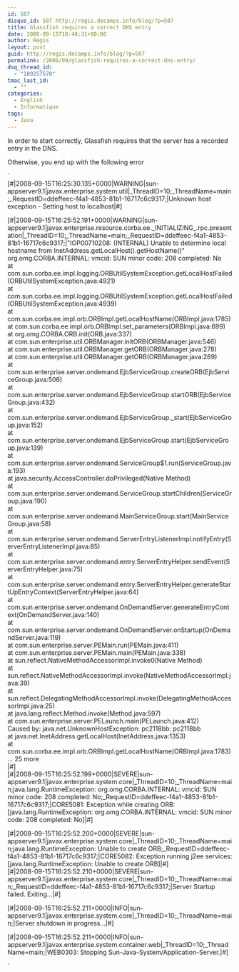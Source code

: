 ```yaml
---
id: 587
disqus_id: 587 http://regis.decamps.info/blog/?p=587
title: Glassfish requires a correct DNS entry
date: 2008-09-15T18:48:31+00:00
author: Régis
layout: post
guid: http://regis.decamps.info/blog/?p=587
permalink: /2008/09/glassfish-requires-a-correct-dns-entry/
dsq_thread_id:
  - "189257570"
tmac_last_id:
  - ""
categories:
  - English
  - Informatique
tags:
  - Java
---
```

In order to start correctly, Glassfish requires that the server has a recorded entry in the DNS.
  
<!--more-->


  
Otherwise, you end up with the following error
  
`<br />
[#|2008-09-15T16:25:30.135+0000|WARNING|sun-appserver9.1|javax.enterprise.system.util|_ThreadID=10;_ThreadName=main;_RequestID=ddeffeec-f4a1-4853-81b1-16717c6c9317;|Unknown host exception - Setting host to localhost|#]</p>
<p>[#|2008-09-15T16:25:52.191+0000|WARNING|sun-appserver9.1|javax.enterprise.resource.corba.ee._INITIALIZING_.rpc.presentation|_ThreadID=10;_ThreadName=main;_RequestID=ddeffeec-f4a1-4853-81b1-16717c6c9317;|"IOP00710208: (INTERNAL) Unable to determine local hostname from InetAddress.getLocalHost().getHostName()"<br />
org.omg.CORBA.INTERNAL:   vmcid: SUN  minor code: 208  completed: No<br />
        at com.sun.corba.ee.impl.logging.ORBUtilSystemException.getLocalHostFailed(ORBUtilSystemException.java:4921)<br />
        at com.sun.corba.ee.impl.logging.ORBUtilSystemException.getLocalHostFailed(ORBUtilSystemException.java:4939)<br />
        at com.sun.corba.ee.impl.orb.ORBImpl.getLocalHostName(ORBImpl.java:1785)<br />
        at com.sun.corba.ee.impl.orb.ORBImpl.set_parameters(ORBImpl.java:699)<br />
        at org.omg.CORBA.ORB.init(ORB.java:337)<br />
        at com.sun.enterprise.util.ORBManager.initORB(ORBManager.java:546)<br />
        at com.sun.enterprise.util.ORBManager.getORB(ORBManager.java:278)<br />
        at com.sun.enterprise.util.ORBManager.getORB(ORBManager.java:289)<br />
        at com.sun.enterprise.server.ondemand.EjbServiceGroup.createORB(EjbServiceGroup.java:506)<br />
        at com.sun.enterprise.server.ondemand.EjbServiceGroup.startORB(EjbServiceGroup.java:432)<br />
        at com.sun.enterprise.server.ondemand.EjbServiceGroup._start(EjbServiceGroup.java:152)<br />
        at com.sun.enterprise.server.ondemand.EjbServiceGroup.start(EjbServiceGroup.java:139)<br />
        at com.sun.enterprise.server.ondemand.ServiceGroup$1.run(ServiceGroup.java:193)<br />
        at java.security.AccessController.doPrivileged(Native Method)<br />
        at com.sun.enterprise.server.ondemand.ServiceGroup.startChildren(ServiceGroup.java:190)<br />
        at com.sun.enterprise.server.ondemand.MainServiceGroup.start(MainServiceGroup.java:58)<br />
        at com.sun.enterprise.server.ondemand.ServerEntryListenerImpl.notifyEntry(ServerEntryListenerImpl.java:85)<br />
        at com.sun.enterprise.server.ondemand.entry.ServerEntryHelper.sendEvent(ServerEntryHelper.java:75)<br />
        at com.sun.enterprise.server.ondemand.entry.ServerEntryHelper.generateStartUpEntryContext(ServerEntryHelper.java:64)<br />
        at com.sun.enterprise.server.ondemand.OnDemandServer.generateEntryContext(OnDemandServer.java:140)<br />
        at com.sun.enterprise.server.ondemand.OnDemandServer.onStartup(OnDemandServer.java:119)<br />
        at com.sun.enterprise.server.PEMain.run(PEMain.java:411)<br />
        at com.sun.enterprise.server.PEMain.main(PEMain.java:338)<br />
        at sun.reflect.NativeMethodAccessorImpl.invoke0(Native Method)<br />
        at sun.reflect.NativeMethodAccessorImpl.invoke(NativeMethodAccessorImpl.java:39)<br />
        at sun.reflect.DelegatingMethodAccessorImpl.invoke(DelegatingMethodAccessorImpl.java:25)<br />
        at java.lang.reflect.Method.invoke(Method.java:597)<br />
        at com.sun.enterprise.server.PELaunch.main(PELaunch.java:412)<br />
Caused by: java.net.UnknownHostException: pc2118bb: pc2118bb<br />
        at java.net.InetAddress.getLocalHost(InetAddress.java:1353)<br />
        at com.sun.corba.ee.impl.orb.ORBImpl.getLocalHostName(ORBImpl.java:1783)<br />
        ... 25 more<br />
|#]<br />
[#|2008-09-15T16:25:52.199+0000|SEVERE|sun-appserver9.1|javax.enterprise.system.core|_ThreadID=10;_ThreadName=main;java.lang.RuntimeException: org.omg.CORBA.INTERNAL:   vmcid: SUN  minor code: 208  completed: No;_RequestID=ddeffeec-f4a1-4853-81b1-16717c6c9317;|CORE5081: Exception while creating ORB: [java.lang.RuntimeException: org.omg.CORBA.INTERNAL:   vmcid: SUN  minor code: 208  completed: No]|#]</p>
<p>[#|2008-09-15T16:25:52.200+0000|SEVERE|sun-appserver9.1|javax.enterprise.system.core|_ThreadID=10;_ThreadName=main;java.lang.RuntimeException: Unable to create ORB;_RequestID=ddeffeec-f4a1-4853-81b1-16717c6c9317;|CORE5082: Exception running j2ee services: [java.lang.RuntimeException: Unable to create ORB]|#]<br />
[#|2008-09-15T16:25:52.210+0000|SEVERE|sun-appserver9.1|javax.enterprise.system.core|_ThreadID=10;_ThreadName=main;_RequestID=ddeffeec-f4a1-4853-81b1-16717c6c9317;|Server Startup failed. Exiting...|#]</p>
<p>[#|2008-09-15T16:25:52.211+0000|INFO|sun-appserver9.1|javax.enterprise.system.core|_ThreadID=10;_ThreadName=main;|Server shutdown in progress...|#]</p>
<p>[#|2008-09-15T16:25:52.211+0000|INFO|sun-appserver9.1|javax.enterprise.system.container.web|_ThreadID=10;_ThreadName=main;|WEB0303: Stopping Sun-Java-System/Application-Server.|#]</p>
<p>`
